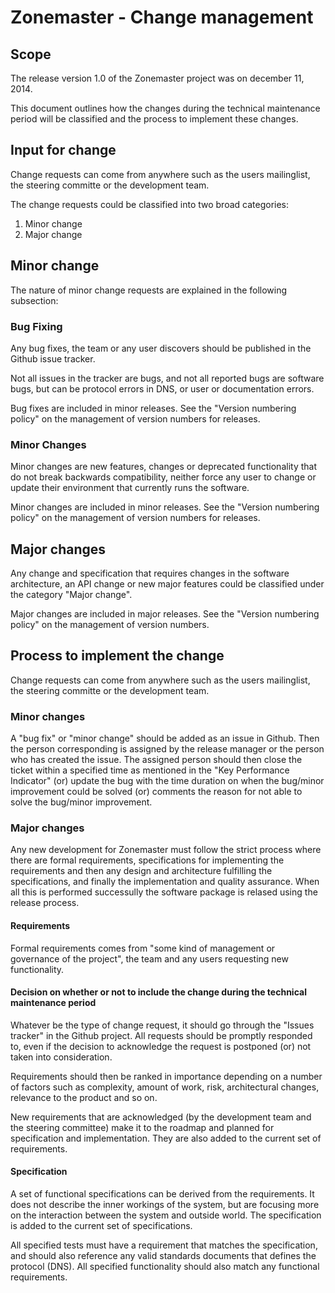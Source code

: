# Zonemaster - Change management

## Scope
The release version 1.0 of the Zonemaster project was on december 11, 2014. 

This document outlines how the changes during the technical maintenance period will be classified and the process to implement these changes.

## Input for change 
Change requests can come from anywhere such as the users mailinglist, the 
steering committe or the development team. 

The change requests could be classified into two broad categories:

1. Minor change
2. Major change

## Minor change
The nature of minor change requests are explained in the following subsection: 

###  Bug Fixing
Any bug fixes, the team or any user discovers should be published in the Github issue tracker.

Not all issues in the tracker are bugs, and not all reported bugs are software bugs, but can be protocol errors in DNS, or user or documentation errors.

Bug fixes are included in minor releases. See the "Version numbering policy" on the management of version numbers for releases.

### Minor Changes
Minor changes are new features, changes or deprecated functionality that do not break backwards compatibility, neither force any user to change or update their environment that currently runs the software. 

Minor changes are included in minor releases. See the "Version numbering policy" on the management of version numbers for releases.

## Major changes 
Any change and specification that requires changes in the software architecture, an API change or new major features could be classified under the category "Major change".

Major changes are included in major releases. See the "Version numbering policy" on the management of version numbers.

## Process to implement the change
Change requests can come from anywhere such as the users mailinglist, the steering committe or the development team. 

### Minor changes
A "bug  fix" or "minor change" should be added as an issue in Github. Then the person corresponding is assigned by the release manager or the person who has created the issue. The assigned person should then close the  ticket  within a specified time as mentioned in the "Key Performance Indicator" (or) update the bug with the time duration on when the bug/minor improvement could be solved (or) comments the reason for not able to solve the bug/minor improvement.

### Major changes
Any new development for Zonemaster must follow the strict process where there are formal requirements, specifications for implementing the requirements and then any design and architecture fulfilling the specifications, and finally the implementation and quality assurance. When all this is performed successully the software package is relased using the release process.

#### Requirements
Formal requirements comes from "some kind of management or governance of the project", the team and any users requesting new functionality. 

#### Decision on whether  or not to include the change during the technical maintenance period
Whatever be the type of change request, it should go through the "Issues tracker" in the Github project. All requests should be promptly responded to, even if the decision to acknowledge the request is postponed (or) not taken into consideration.

Requirements should then be ranked in importance depending on a number of factors such as complexity, amount of work, risk, architectural changes, relevance to the product and so on.

New requirements that are acknowledged (by the development team and the steering committee)  make it to the roadmap and planned for specification and implementation. They are also added to the current set of requirements.

#### Specification 
A set of functional specifications can be derived from the requirements. It does not describe the inner workings of the system, but are focusing more on the interaction between the system and outside world. The specification is added to the current set of specifications.

All specified tests must have a requirement that matches the specification, and should also reference any valid standards documents that defines the protocol (DNS). All specified functionality should also match any functional
requirements.

